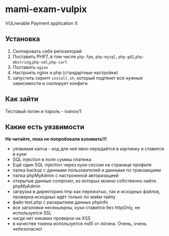 # mami-exam-vulpix
VULnerable Payment application X


## Установка
1. Скопировать себе репозиторий
2. Поставить PHP7, в том числе `php-fpm`, `php-mysql`, `php-gd2`,`php-mbstring`,`php-xml`,`php-curl`
3. Поставить `nginx`
4. Настроить nginx и php (стандартные настройки)
5. запустить скрипт `install.sh`, который подтянет все нужные зависимости и скопирует конфиги.

## Как зайти
Тестовый логин и пароль - ivanov/1

## Какие есть уязвимости

**Не читайте, пока не попробовали взломать!!!**

* уязвимая капча - код для неё явно передаётся в картинку и ставится в куки
* SQL injection в поле суммы платежа
* Ещё один SQL injection через куки сессии на странице профиля
* папка backup с данными пользователей и данными по транзакциям
* папка phpMyAdmin с настроенной авторизацией
* открытые данные composer, из которых можно собственно найти phpMyAdmin
* загрузка в директорию tmp как пережатых, так и исходных файлов, проверка исходных идёт только по майм тайпу
* файл test.php с раскрытием данных phpinfo
* все заголовки несекьюрны, куки ставится без httpOnly, не используется SSL
* нигде нет никаких проверок на XSS
* в качестве токена используется md5 от логина. Очень, очень небезопасно!
